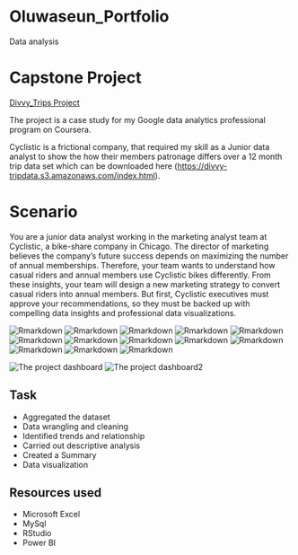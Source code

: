 

# Oluwaseun_Portfolio
Data analysis

# Capstone Project 

[Divvy_Trips Project](https://github.com/Seped28/Oluwaseun_Portfolio)

The project is a case study for my Google data analytics professional program on Coursera.

Cyclistic is a frictional company, that required my skill as a Junior data analyst to show the how their members patronage differs over a 12 month trip data set which can be downloaded here (https://divvy-tripdata.s3.amazonaws.com/index.html).

# Scenario
You are a junior data analyst working in the marketing analyst team at Cyclistic, a bike-share company in Chicago. The director of marketing believes the company’s future success depends on maximizing the number of annual memberships. Therefore, your team wants to understand how casual riders and annual members use Cyclistic bikes differently. 
From these insights, your team will design a new marketing strategy to convert casual riders into annual members. But first, Cyclistic executives must approve your recommendations, so they must be backed up with compelling data insights and professional data visualizations.


![Rmarkdown](https://github.com/Seped28/Oluwaseun_Portfolio/blob/main/Divvy_trips_Project/Rmrk1.png)
![Rmarkdown](https://github.com/Seped28/Oluwaseun_Portfolio/blob/main/Divvy_trips_Project/Rmrk2.png)
![Rmarkdown](https://github.com/Seped28/Oluwaseun_Portfolio/blob/main/Divvy_trips_Project/Rmrk3.png)
![Rmarkdown](https://github.com/Seped28/Oluwaseun_Portfolio/blob/main/Divvy_trips_Project/Rmrk4.png)
![Rmarkdown](https://github.com/Seped28/Oluwaseun_Portfolio/blob/main/Divvy_trips_Project/Rmrk5.png)
![Rmarkdown](https://github.com/Seped28/Oluwaseun_Portfolio/blob/main/Divvy_trips_Project/Rmrk6.png)
![Rmarkdown](https://github.com/Seped28/Oluwaseun_Portfolio/blob/main/Divvy_trips_Project/Rmrk7.png)
![Rmarkdown](https://github.com/Seped28/Oluwaseun_Portfolio/blob/main/Divvy_trips_Project/Rmrk8.png)
![Rmarkdown](https://github.com/Seped28/Oluwaseun_Portfolio/blob/main/Divvy_trips_Project/Rmrk9.png)
![Rmarkdown](https://github.com/Seped28/Oluwaseun_Portfolio/blob/main/Divvy_trips_Project/Rmrk10.png)
![Rmarkdown](https://github.com/Seped28/Oluwaseun_Portfolio/blob/main/Divvy_trips_Project/Rmrk11.png)
![Rmarkdown](https://github.com/Seped28/Oluwaseun_Portfolio/blob/main/Divvy_trips_Project/Rmrk12.png)
![Rmarkdown](https://github.com/Seped28/Oluwaseun_Portfolio/blob/main/Divvy_trips_Project/Rmrk13.png)

![The project dashboard](https://github.com/Seped28/Oluwaseun_Portfolio/blob/main/Divvy_trips_Project/Case_study_VIZ.png)
![The project dashboard2](https://github.com/Seped28/Oluwaseun_Portfolio/blob/main/Divvy_trips_Project/Case_study_VIZ2.png)


##  Task
* Aggregated the dataset 
* Data wrangling and cleaning
* Identified trends and relationship
* Carried out descriptive analysis
* Created a Summary
* Data visualization


## Resources used
* Microsoft Excel
* MySql
* RStudio
* Power BI
